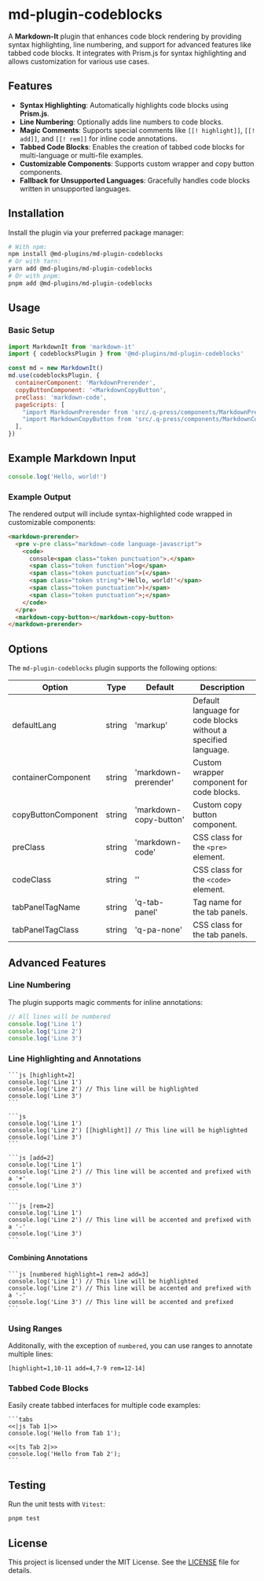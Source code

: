 # md-plugin-codeblocks

A **Markdown-It** plugin that enhances code block rendering by providing syntax highlighting, line numbering, and support for advanced features like tabbed code blocks. It integrates with Prism.js for syntax highlighting and allows customization for various use cases.

## Features

- **Syntax Highlighting**: Automatically highlights code blocks using **Prism.js**.
- **Line Numbering**: Optionally adds line numbers to code blocks.
- **Magic Comments**: Supports special comments like `[[! highlight]]`, `[[! add]]`, and `[[! rem]]` for inline code annotations.
- **Tabbed Code Blocks**: Enables the creation of tabbed code blocks for multi-language or multi-file examples.
- **Customizable Components**: Supports custom wrapper and copy button components.
- **Fallback for Unsupported Languages**: Gracefully handles code blocks written in unsupported languages.

## Installation

Install the plugin via your preferred package manager:

```bash
# With npm:
npm install @md-plugins/md-plugin-codeblocks
# Or with Yarn:
yarn add @md-plugins/md-plugin-codeblocks
# Or with pnpm:
pnpm add @md-plugins/md-plugin-codeblocks
```

## Usage

### Basic Setup

```js
import MarkdownIt from 'markdown-it'
import { codeblocksPlugin } from '@md-plugins/md-plugin-codeblocks'

const md = new MarkdownIt()
md.use(codeblocksPlugin, {
  containerComponent: 'MarkdownPrerender',
  copyButtonComponent: '<MarkdownCopyButton',
  preClass: 'markdown-code',
  pageScripts: [
    "import MarkdownPrerender from 'src/.q-press/components/MarkdownPrerender'",
    "import MarkdownCopyButton from 'src/.q-press/components/MarkdownCopyButton.vue'",
  ],
})
```

## Example Markdown Input

```javascript
console.log('Hello, world!')
```

### Example Output

The rendered output will include syntax-highlighted code wrapped in customizable components:

```html
<markdown-prerender>
  <pre v-pre class="markdown-code language-javascript">
    <code>
      console<span class="token punctuation">.</span>
      <span class="token function">log</span>
      <span class="token punctuation">(</span>
      <span class="token string">'Hello, world!'</span>
      <span class="token punctuation">)</span>
      <span class="token punctuation">;</span>
    </code>
  </pre>
  <markdown-copy-button></markdown-copy-button>
</markdown-prerender>
```

## Options

The `md-plugin-codeblocks` plugin supports the following options:

| Option              | Type   | Default                | Description                                                    |
| ------------------- | ------ | ---------------------- | -------------------------------------------------------------- |
| defaultLang         | string | 'markup'               | Default language for code blocks without a specified language. |
| containerComponent  | string | 'markdown-prerender'   | Custom wrapper component for code blocks.                      |
| copyButtonComponent | string | 'markdown-copy-button' | Custom copy button component.                                  |
| preClass            | string | 'markdown-code'        | CSS class for the `<pre>` element.                             |
| codeClass           | string | ''                     | CSS class for the `<code>` element.                            |
| tabPanelTagName     | string | 'q-tab-panel'          | Tag name for the tab panels.                                   |
| tabPanelTagClass    | string | 'q-pa-none'            | CSS class for the tab panels.                                  |

## Advanced Features

### Line Numbering

The plugin supports magic comments for inline annotations:

```js [numbered]
// All lines will be numbered
console.log('Line 1')
console.log('Line 2')
console.log('Line 3')
```

### Line Highlighting and Annotations

````markup
```js [highlight=2]
console.log('Line 1')
console.log('Line 2') // This line will be highlighted
console.log('Line 3')
```
````

````markup
```js
console.log('Line 1')
console.log('Line 2') [[highlight]] // This line will be highlighted
console.log('Line 3')
```
````

````markup
```js [add=2]
console.log('Line 1')
console.log('Line 2') // This line will be accented and prefixed with a '+'
console.log('Line 3')
```
````

````markup
```js [rem=2]
console.log('Line 1')
console.log('Line 2') // This line will be accented and prefixed with a '-'
console.log('Line 3')
```
````

#### Combining Annotations

````markup
```js [numbered highlight=1 rem=2 add=3]
console.log('Line 1') // This line will be highlighted
console.log('Line 2') // This line will be accented and prefixed with a '-'
console.log('Line 3') // This line will be accented and prefixed
```
````

### Using Ranges

Additonally, with the exception of `numbered`, you can use ranges to annotate multiple lines:

```markup
[highlight=1,10-11 add=4,7-9 rem=12-14]
```

### Tabbed Code Blocks

Easily create tabbed interfaces for multiple code examples:

````markup
```tabs
<<|js Tab 1|>>
console.log('Hello from Tab 1');

<<|ts Tab 2|>>
console.log('Hello from Tab 2');
```
````

## Testing

Run the unit tests with `Vitest`:

```bash
pnpm test
```

## License

This project is licensed under the MIT License. See the [LICENSE](LICENSE.md) file for details.
